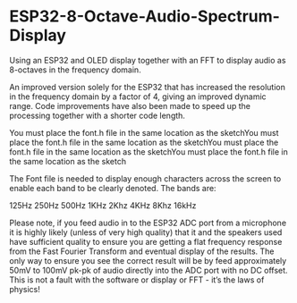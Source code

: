 # ESP32-8-Octave-Audio-Spectrum-Display
Using an ESP32 and OLED display together with an FFT to display audio as 8-octaves in the frequency domain.

An improved version solely for the ESP32 that has increased the resolution in the frequency domain by a factor of 4, giving an improved dynamic range. Code improvements have also been made to speed up the processing together with a shorter code length.

You must place the font.h file in the same location as the sketchYou must place the font.h file in the same location as the sketchYou must place the font.h file in the same location as the sketchYou must place the font.h file in the same location as the sketch

The Font file is needed to display enough characters across the screen to enable each band to be clearly denoted. The bands are:

125Hz
250Hz
500Hz
1KHz
2Khz
4KHz
8Khz
16kHz



Please note, if you feed audio in to the ESP32 ADC port from a microphone it is highly likely (unless of very high quality) that it and the speakers used have sufficient quality to ensure you are getting a flat frequency response from the Fast Fourier Transform and eventual display of the results. The only way to ensure you see the correct result will be by feed approximately 50mV to 100mV pk-pk of audio directly into the ADC port with no DC offset. This is not a fault with the software or display or FFT - it’s the laws of physics!





